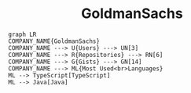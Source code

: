 <h1 align="center">GoldmanSachs</h1>

```mermaid
graph LR
COMPANY_NAME{GoldmanSachs}
COMPANY_NAME ---> U{Users} ---> UN[3]
COMPANY_NAME ---> R{Repositories} ---> RN[6]
COMPANY_NAME ---> G{Gists} ---> GN[14]
COMPANY_NAME ---> ML{Most Used<br>Languages}
ML --> TypeScript[TypeScript]
ML --> Java[Java]
```
